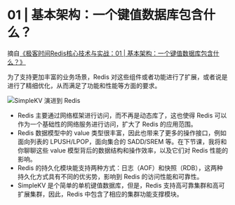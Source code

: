 # 01 | 基本架构：一个键值数据库包含什么？

摘自[《极客时间Redis核心技术与实战：01 | 基本架构：一个键值数据库包含什么？》](https://time.geekbang.org/column/article/268262)


为了支持更加丰富的业务场景，Redis 对这些组件或者功能进行了扩展，或者说是进行了精细优化，从而满足了功能和性能等方面的要求。

![SimpleKV 演进到 Redis](https://static001.geekbang.org/resource/image/30/44/30e0e0eb0b475e6082dd14e63c13ed44.jpg)

- Redis 主要通过网络框架进行访问，而不再是动态库了，这也使得 Redis 可以作为一个基础性的网络服务进行访问，扩大了 Redis 的应用范围。
- Redis 数据模型中的 value 类型很丰富，因此也带来了更多的操作接口，例如面向列表的 LPUSH/LPOP，面向集合的 SADD/SREM 等。在下节课，我将和你聊聊这些 value 模型背后的数据结构和操作效率，以及它们对 Redis 性能的影响。
- Redis 的持久化模块能支持两种方式：日志（AOF）和快照（RDB），这两种持久化方式具有不同的优劣势，影响到 Redis 的访问性能和可靠性。
- SimpleKV 是个简单的单机键值数据库，但是，Redis 支持高可靠集群和高可扩展集群，因此，Redis 中包含了相应的集群功能支撑模块。